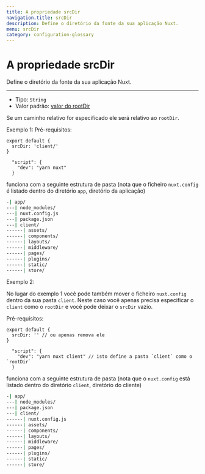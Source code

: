 ```yaml
---
title: A propriedade srcDir
navigation.title: srcDir
description: Define o diretório da fonte da sua aplicação Nuxt.
menu: srcDir
category: configuration-glossary
---
```

# A propriedade srcDir

Define o diretório da fonte da sua aplicação Nuxt.

---

- Tipo: `String`
- Valor padrão: [valor do rootDir](/docs/configuration-glossary/configuration-rootdir)

Se um caminho relativo for especificado ele será relativo ao `rootDir`.

Exemplo 1: Pré-requisitos:

```js{}[nuxt.config.js]
export default {
  srcDir: 'client/'
}
```

```js{}[package.json]
  "script": {
    "dev": "yarn nuxt"
  }
```

funciona com a seguinte estrutura de pasta (nota que o ficheiro `nuxt.config` é listado dentro do diretório `app`, diretório da aplicação)

```bash
-| app/
---| node_modules/
---| nuxt.config.js
---| package.json
---| client/
------| assets/
------| components/
------| layouts/
------| middleware/
------| pages/
------| plugins/
------| static/
------| store/
```

Exemplo 2:

No lugar do exemplo 1 você pode também mover o ficheiro `nuxt.config` dentro da sua pasta `client`. Neste caso você apenas precisa especificar o `client` como o `rootDir` e você pode deixar o `srcDir` vazio.

Pré-requisitos:

```js{}[nuxt.config.js]
export default {
  srcDir: '' // ou apenas remova ele
}
```

```js{}[package.json]
  "script": {
    "dev": "yarn nuxt client" // isto define a pasta `client` como o `rootDir`
  }
```

funciona com a seguinte estrutura de pasta (nota que o `nuxt.config` está listado dentro do diretório `client`, diretório do cliente)

```bash
-| app/
---| node_modules/
---| package.json
---| client/
------| nuxt.config.js
------| assets/
------| components/
------| layouts/
------| middleware/
------| pages/
------| plugins/
------| static/
------| store/
```
